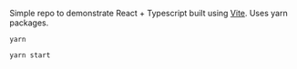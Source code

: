 Simple repo to demonstrate React + Typescript built using [Vite](https://vitejs.dev/). Uses yarn packages.

`yarn`

`yarn start`
